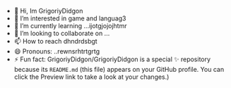- 👋 Hi, Im GrigoriyDidgon
- 👀 I’m interested in game and languag3
- 🌱 I’m currently learning ...ijotgjojojhtmr
- 💞️ I’m looking to collaborate on ...
- 📫 How to reach dhndrdsbgt
- 😄 Pronouns: ..rewnsrhtrtgrtg
- ⚡ Fun fact:
GrigoriyDidgon/GrigoriyDidgon is a special ✨ repository because its `README.md` (this file) appears on your GitHub profile.
You can click the Preview link to take a look at your changes.)
